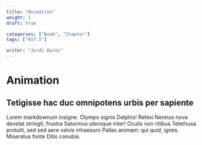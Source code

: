 ```yaml
---
title: "Animation"
weight: 1
draft: true

categories: ["Book", "Chapter"]
tags: ["H17.5"]

writer: "Jordi Bares"
---
```

# Animation

## Tetigisse hac duc omnipotens urbis per sapiente

Lorem markdownum insigne. Olympo signis Delphis! Retexi Nereius nova develat
stringit, frustra Saturnius uteroque inter! Oculis non ritibus Telethusa
protulit, sed sed aere valvis inhaesuro Pallas animam: qui *quid*, ignes.
Miseratus fonte Ditis conubia.